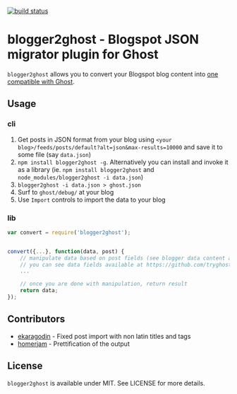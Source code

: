[![build status](https://secure.travis-ci.org/bebraw/blogger2ghost.png)](http://travis-ci.org/bebraw/blogger2ghost)
# blogger2ghost - Blogspot JSON migrator plugin for Ghost

`blogger2ghost` allows you to convert your Blogspot blog content into [one compatible with Ghost](https://github.com/tryghost/Ghost/wiki/import-format).

## Usage

### cli

1. Get posts in JSON format from your blog using `<your blog>/feeds/posts/default?alt=json&max-results=10000` and save it to some file (say `data.json`)
2. `npm install blogger2ghost -g`. Alternatively you can install and invoke it as a library (ie. `npm install blogger2ghost` and `node_modules/blogger2ghost -i data.json`)
2. `blogger2ghost -i data.json > ghost.json`
3. Surf to `ghost/debug/` at your blog
4. Use `Import` controls to import the data to your blog

### lib

```js
var convert = require('blogger2ghost');


convert({...}, function(data, post) {
    // manipulate data based on post fields (see blogger data content above)
    // you can see data fields available at https://github.com/tryghost/Ghost/wiki/import-format
    ...

    // once you are done with manipulation, return result
    return data;
});
```

## Contributors

* [ekaragodin](https://github.com/ekaragodin) - Fixed post import with non latin titles and tags
* [homerjam](https://github.com/homerjam) - Prettification of the output

## License

`blogger2ghost` is available under MIT. See LICENSE for more details.

